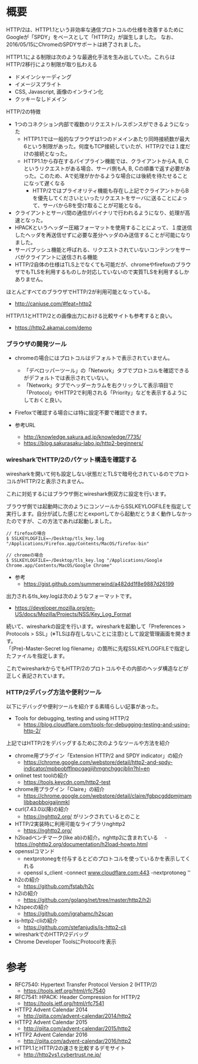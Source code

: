 # 概要
HTTP/2は、HTTP1.1という非効率な通信プロトコルの仕様を改善するためにGoogleが「SPDY」をベースとして「HTTP/2」が誕生しました。
なお、2016/05/15にChromeのSPDYサポートは終了されました。

HTTP1.1による制限は次のような最適化手法を生み出していた。これらはHTTP/2移行により制限が取り払わえる
- ドメインシャーディング
- イメージスプライト
- CSS, Javascript, 画像のインライン化
- クッキーなしドメイン

HTTP/2の特徴
- 1つのコネクション内部で複数のリクエスト/レスポンスができるようになった
  - HTTP1.1では一般的なブラウザは1つのドメインあたり同時接続数が最大6という制限があった。何度もTCP接続していたが、HTTP/2では１度だけの接続となった。
  - HTTP1.1から存在するパイプライン機能では、クライアントからA, B, Cというリクエストがある場合、サーバ側もA, B, Cの順番で返す必要があった。このため、Aで処理がかかるような場合には後続を待たせることになって遅くなる
    - HTTP/2ではプライオリティ機能も存在し上記でクライアントからBを優先してくださいといったリクエストをサーバに送ることによって、サーバからBを受け取ることが可能となる。
- クライアントとサーバ間の通信がバイナリで行われるようになり、処理が高速となった。
- HPACKというヘッダー圧縮フォーマットを使用することによって、１度送信したヘッダを再送信せずに必要な差分ヘッダのみ送信することが可能になりました。
- サーバプッシュ機能と呼ばれる、リクエストされていないコンテンツをサーバがクライアントに送信される機能
- HTTP/2自体の仕様はTLS上でなくても可能だが、chromeやfirefoxのブラウザでもTLSを利用するものしか対応していないので実質TLSを利用するしかありません。

ほとんどすべてのブラウザでHTTP/2が利用可能となっている。
- http://caniuse.com/#feat=http2

HTTP/1.1とHTTP/2との画像出力における比較サイトも参考すると良い。
- https://http2.akamai.com/demo

### ブラウザの開発ツール

- chromeの場合にはプロトコルはデフォルトで表示されていません。
  - 「デベロッパーツール」の「Network」タブでプロトコルを確認できるがデフォルトでは表示されていない。
  - 「Network」タブでヘッダーカラムを右クリックして表示項目で「Protocol」やHTTP2で利用される「Priority」などを表示するようにしておくと良い。
- Firefoxで確認する場合には特に設定不要で確認できます。


- 参考URL
  - http://knowledge.sakura.ad.jp/knowledge/7735/
  - https://blog.sakurasaku-labo.jp/http2-beginners/


### wiresharkでHTTP/2のパケット構造を確認する
wiresharkを開いて何も設定しない状態だとTLSで暗号化されているのでプロトコルがHTTP/2と表示されません。

これに対処するにはブラウザ側とwireshark側双方に設定を行います。

ブラウザ側では起動時に次のようにコンソールからSSLKEYLOGFILEを指定して実行します。自分が試した感じだとexportしてから起動だとうまく動作しなかったのですが、この方法であれば起動しました。
```
// firefoxの場合
$ SSLKEYLOGFILE=~/Desktop/tls_key.log "/Applications/Firefox.app/Contents/MacOS/firefox-bin"

// chromeの場合
$ SSLKEYLOGFILE=~/Desktop/tls_key.log "/Applications/Google Chrome.app/Contents/MacOS/Google Chrome"
```
- 参考
  - https://gist.github.com/summerwind/a482dd1f8e9887d26199

出力されるtls_key.logは次のようなフォーマットです。
- https://developer.mozilla.org/en-US/docs/Mozilla/Projects/NSS/Key_Log_Format

続いて、wiresharkの設定を行います。wiresharkを起動して「Preferences > Protocols > SSL」(※TLSは存在しないことに注意)として設定管理画面を開きます。  
「(Pre)-Master-Secret log filename」の箇所に先程SSLKEYLOGFILEで指定したファイルを指定します。

これでwiresharkからでもHTTP/2のプロトコルやその内部のヘッダ構造などが正しく表記されています。

### HTTP/2デバッグ方法や便利ツール
以下にデバッグや便利ツールを紹介する素晴らしい記事があった。
- Tools for debugging, testing and using HTTP/2
  - https://blog.cloudflare.com/tools-for-debugging-testing-and-using-http-2/

上記ではHTTP/2をデバッグするために次のようなツールや方法を紹介
- chrome用プラグイン「Extension HTTP/2 and SPDY indicator」の紹介
  - https://chrome.google.com/webstore/detail/http2-and-spdy-indicator/mpbpobfflnpcgagjijhmgnchggcjblin?hl=en
- onlinet test toolの紹介
  - https://tools.keycdn.com/http2-test
- chrome用プラグイン「Claire」の紹介
  - https://chrome.google.com/webstore/detail/claire/fgbpcgddpmjmamlibbaobboigaijnmkl
- curl(7.43.0以降)の紹介
  - https://nghttp2.org/  がリンクされているとのこと
- HTTP/2実装時に利用可能なライブラリnghttp2
  - https://nghttp2.org/
- h2loadベンチマーク(like ab)の紹介。nghttp2に含まれている
　- https://nghttp2.org/documentation/h2load-howto.html
- opensslコマンド
  - nextprotonegを付与するとどのプロトコルを使っているかを表示してくれる
  - openssl s_client -connect www.cloudflare.com:443 -nextprotoneg ''
- h2cの紹介
  - https://github.com/fstab/h2c
- h2iの紹介
  - https://github.com/golang/net/tree/master/http2/h2i
- h2specの紹介
  - https://github.com/jgrahamc/h2scan
- is-http2-cliの紹介
  - https://github.com/stefanjudis/is-http2-cli
- wiresharkでのHTTP/2デバッグ
- Chrome Developer ToolsにProtocolを表示


# 参考
- RFC7540: Hypertext Transfer Protocol Version 2 (HTTP/2)
  - https://tools.ietf.org/html/rfc7540
- RFC7541: HPACK: Header Compression for HTTP/2
  - https://tools.ietf.org/html/rfc7541
- HTTP2 Advent Calendar 2014
  - http://qiita.com/advent-calendar/2014/http2
- HTTP2 Advent Calendar 2015
  - http://qiita.com/advent-calendar/2015/http2
- HTTP2 Advent Calendar 2016
  - http://qiita.com/advent-calendar/2016/http2
- HTTP1.1とHTTP/2の速さを比較するデモサイト
  - http://http2vs1.cybertrust.ne.jp/
